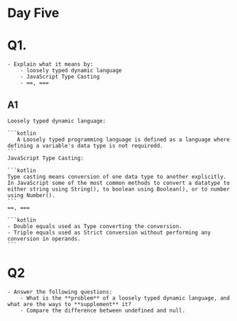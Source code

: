 # Day Five

# Q1. 
    - Explain what it means by:
        - loosely typed dynamic language
        - JavaScript Type Casting
        - ==, ===
## A1
    Loosely typed dynamic language:

    ```kotlin
       A Loosely typed programming language is defined as a language where defining a variable's data type is not requiredd.
    ```
    JavaScript Type Casting:

    ```kotlin
    Type casting means conversion of one data type to another explicitly. In JavaScript some of the most common methods to convert a datatype to either string using String(), to boolean using Boolean(), or to number using Number().
    ```
    ==, ===

    ```kotlin
    - Double equals used as Type converting the conversion.
    - Triple equals used as Strict conversion without performing any conversion in operands.
    ```
# Q2
    - Answer the following questions:
        - What is the **problem** of a loosely typed dynamic language, and what are the ways to **supplement** it?
        - Compare the difference between undefined and null.


